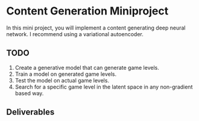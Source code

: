 # Content Generation Miniproject

In this mini project, you will implement a content generating deep neural network.
I recommend using a variational autoencoder.

## TODO

1. Create a generative model that can generate game levels.
2. Train a model on generated game levels.
3. Test the model on actual game levels.
4. Search for a specific game level in the latent space in any non-gradient based way.

## Deliverables
